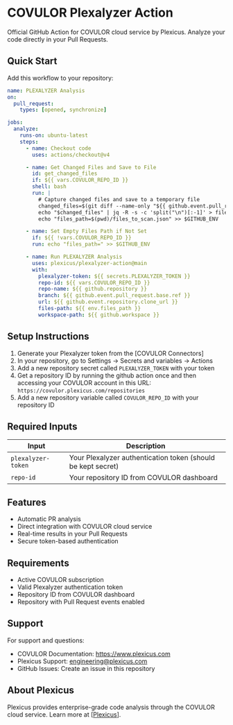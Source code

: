 # COVULOR Plexalyzer Action

Official GitHub Action for COVULOR cloud service by Plexicus. Analyze your code directly in your Pull Requests.

## Quick Start

Add this workflow to your repository:

```yaml
name: PLEXALYZER Analysis
on:
  pull_request:
    types: [opened, synchronize]

jobs:
  analyze:
    runs-on: ubuntu-latest
    steps:
      - name: Checkout code
        uses: actions/checkout@v4

      - name: Get Changed Files and Save to File
        id: get_changed_files
        if: ${{ vars.COVULOR_REPO_ID }}
        shell: bash
        run: |
          # Capture changed files and save to a temporary file
          changed_files=$(git diff --name-only "${{ github.event.pull_request.base.sha }}" "${{ github.event.pull_request.head.sha }}")
          echo "$changed_files" | jq -R -s -c 'split("\n")[:-1]' > files_to_scan.json
          echo "files_path=$(pwd)/files_to_scan.json" >> $GITHUB_ENV

      - name: Set Empty Files Path if Not Set
        if: ${{ !vars.COVULOR_REPO_ID }}
        run: echo "files_path=" >> $GITHUB_ENV

      - name: Run PLEXALYZER Analysis
        uses: plexicus/plexalyzer-action@main
        with:
          plexalyzer-token: ${{ secrets.PLEXALYZER_TOKEN }}
          repo-id: ${{ vars.COVULOR_REPO_ID }}
          repo-name: ${{ github.repository }}
          branch: ${{ github.event.pull_request.base.ref }}
          url: ${{ github.event.repository.clone_url }}
          files-path: ${{ env.files_path }}
          workspace-path: ${{ github.workspace }}
```

## Setup Instructions

1. Generate your Plexalyzer token from the [COVULOR Connectors]
2. In your repository, go to Settings → Secrets and variables → Actions
3. Add a new repository secret called `PLEXALYZER_TOKEN` with your token
4. Get a repository ID by running the github action once and then accessing your COVULOR account in this URL: `https://covulor.plexicus.com/repositories`
5. Add a new repository variable called `COVULOR_REPO_ID` with your repository ID

## Required Inputs

| Input | Description |
|-------|-------------|
| `plexalyzer-token` | Your Plexalyzer authentication token (should be kept secret) |
| `repo-id` | Your repository ID from COVULOR dashboard |

## Features

- Automatic PR analysis
- Direct integration with COVULOR cloud service
- Real-time results in your Pull Requests
- Secure token-based authentication

## Requirements

- Active COVULOR subscription
- Valid Plexalyzer authentication token
- Repository ID from COVULOR dashboard
- Repository with Pull Request events enabled

## Support

For support and questions:
- COVULOR Documentation: https://www.plexicus.com
- Plexicus Support: engineering@plexicus.com
- GitHub Issues: Create an issue in this repository

## About Plexicus

Plexicus provides enterprise-grade code analysis through the COVULOR cloud service. Learn more at [[Plexicus](https://www.plexicus.com)].
